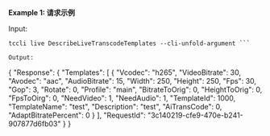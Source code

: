 **Example 1: 请求示例**



Input: 

```
tccli live DescribeLiveTranscodeTemplates --cli-unfold-argument ```

Output: 
```
{
    "Response": {
        "Templates": [
            {
                "Vcodec": "h265",
                "VideoBitrate": 30,
                "Avodec": "aac",
                "AudioBitrate": 15,
                "Width": 250,
                "Height": 250,
                "Fps": 30,
                "Gop": 3,
                "Rotate": 0,
                "Profile": "main",
                "BitrateToOrig": 0,
                "HeightToOrig": 0,
                "FpsToOirg": 0,
                "NeedVideo": 1,
                "NeedAudio": 1,
                "TemplateId": 1000,
                "TemplateName": "test",
                "Description": "test",
                "AiTransCode": 0,
                "AdaptBitratePercent": 0
            }
        ],
        "RequestId": "3c140219-cfe9-470e-b241-907877d6fb03"
    }
}
```

